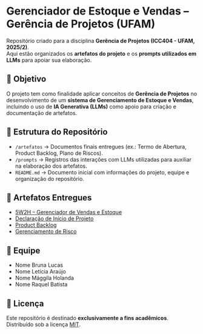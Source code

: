 # Gerenciador de Estoque e Vendas – Gerência de Projetos (UFAM)

Repositório criado para a disciplina **Gerência de Projetos (ICC404 - UFAM, 2025/2)**.  
Aqui estão organizados os **artefatos do projeto** e os **prompts utilizados em LLMs** para apoiar sua elaboração.

## 🎯 Objetivo
O projeto tem como finalidade aplicar conceitos de **Gerência de Projetos** no desenvolvimento de um **sistema de Gerenciamento de Estoque e Vendas**, incluindo o uso de **IA Generativa (LLMs)** como apoio para criação e documentação de artefatos.

## 📂 Estrutura do Repositório
- `/artefatos` → Documentos finais entregues (ex.: Termo de Abertura, Product Backlog, Plano de Riscos).
- `/prompts` → Registros das interações com LLMs utilizadas para auxiliar na elaboração dos artefatos.
- `README.md` → Documento inicial com informações do projeto, equipe e organização do repositório.

## 📝 Artefatos Entregues
- [5W2H – Gerenciador de Vendas e Estoque](artefatos/5W2H%20–%20Gerenciador%20de%20Vendas%20e%20Estoque.pdf)  
- [Declaração de Início de Projeto](artefatos/Declaração%20de%20Início%20de%20Projeto.pdf)  
- [Product Backlog](artefatos/Product%20Backlog.pdf) 
- [Gerenciamento de Risco](artefatos/Risk_Management_GP.xlsx)

## 👥 Equipe
- Nome Bruna Lucas 
- Nome Letícia Araújo   
- Nome Mággila Holanda  
- Nome Raquel Batista

 ## 📜 Licença
Este repositório é destinado **exclusivamente a fins acadêmicos**.  
Distribuído sob a licença [MIT](LICENSE).
